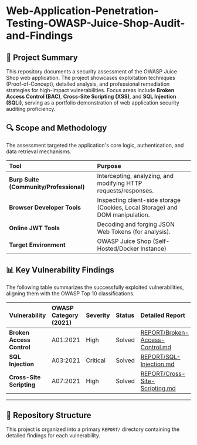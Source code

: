 # Web-Application-Penetration-Testing-OWASP-Juice-Shop-Audit-and-Findings

## 🎯 Project Summary

This repository documents a security assessment of the OWASP Juice Shop web application. The project showcases exploitation techniques (Proof-of-Concept), detailed analysis, and professional remediation strategies for high-impact vulnerabilities. Focus areas include **Broken Access Control (BAC)**, **Cross-Site Scripting (XSS)**, and **SQL Injection (SQLi)**, serving as a portfolio demonstration of web application security auditing proficiency.

## 🔍 Scope and Methodology

The assessment targeted the application's core logic, authentication, and data retrieval mechanisms.

| Tool | Purpose |
| :--- | :--- |
| **Burp Suite (Community/Professional)** | Intercepting, analyzing, and modifying HTTP requests/responses. |
| **Browser Developer Tools** | Inspecting client-side storage (Cookies, Local Storage) and DOM manipulation. |
| **Online JWT Tools** | Decoding and forging JSON Web Tokens (for analysis). |
| **Target Environment** | OWASP Juice Shop (Self-Hosted/Docker Instance) |

## 📊 Key Vulnerability Findings

The following table summarizes the successfully exploited vulnerabilities, aligning them with the OWASP Top 10 classifications.

| Vulnerability | OWASP Category (2021) | Severity | Status | Detailed Report |
| :--- | :--- | :--- | :--- | :--- |
| **Broken Access Control** | A01:2021 | High | Solved | [REPORT/Broken-Access-Control.md](REPORT/Broken-Access-Control.md) |
| **SQL Injection** | A03:2021 | Critical | Solved | [REPORT/SQL-Injection.md](REPORT/SQL-Injection.md) |
| **Cross-Site Scripting** | A07:2021 | High | Solved | [REPORT/Cross-Site-Scripting.md](REPORT/Cross-Site-Scripting.md) |

---

## 📁 Repository Structure

This project is organized into a primary `REPORT/` directory containing the detailed findings for each vulnerability.


